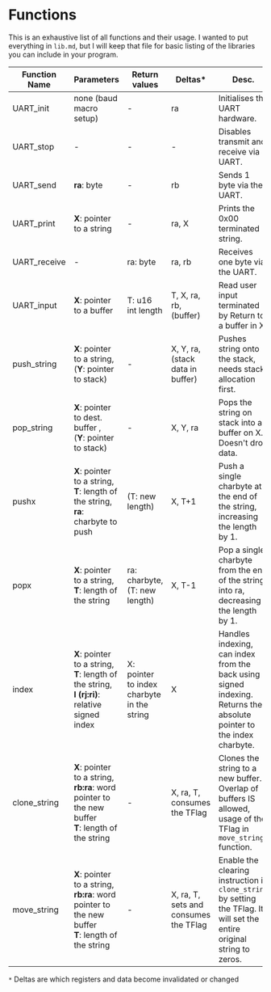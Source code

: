 # Functions
This is an exhaustive list of all functions and their usage. I wanted to put everything in `lib.md`, but I will keep that file for basic listing of the libraries you can include in your program.


| Function Name | Parameters                                                                                                  | Return values                              | Deltas*                                   | Desc.                                                                                                                    | Lib file |
| ------------- | ----------------------------------------------------------------------------------------------------------- | ------------------------------------------ | ----------------------------------------- | ------------------------------------------------------------------------------------------------------------------------ | -------- |
| UART_init     | none (baud macro setup)                                                                                     | -                                          | ra                                        | Initialises the UART hardware.                                                                                           | uart.inc |
| UART_stop     | -                                                                                                           | -                                          | -                                         | Disables transmit and receive via UART.                                                                                  | uart.inc |
| UART_send     | **ra**: byte                                                                                                | -                                          | rb                                        | Sends 1 byte via the UART.                                                                                               | uart.inc |
| UART_print    | **X**: pointer to a string                                                                                  | -                                          | ra, X                                     | Prints the 0x00 terminated string.                                                                                       | uart.inc |
| UART_receive  | -                                                                                                           | ra: byte                                   | ra, rb                                    | Receives one byte via the UART.                                                                                          | uart.inc |
| UART_input    | **X**: pointer to a buffer                                                                                  | T: u16 int length                          | T, X, ra, rb, (buffer)                    | Read user input terminated by Return to a buffer in X.                                                                   | text.inc |
| push_string   | **X**: pointer to a string, <br>(**Y**: pointer to stack)                                                   | -                                          | X, Y, ra, (stack data in buffer)          | Pushes string onto the stack, needs stack allocation first.                                                              | text.inc |
| pop_string    | **X**: pointer to dest. buffer ,<br>(**Y**: pointer to stack)                                               | -                                          | X, Y, ra                                  | Pops the string on stack into a buffer on X. Doesn't drop data.                                                          | text.inc |
| pushx         | **X**: pointer to a string,<br>**T**: length of the string,<br>**ra**: charbyte to push                     | (T: new length)                            | X, T+1                                    | Push a single charbyte at the end of the string, increasing the length by 1.                                             | text.inc |
| popx          | **X**: pointer to a string,<br>**T**: length of the string                                                  | ra: charbyte,<br>(T: new length)           | X, T-1                                    | Pop a single charbyte from the end of the string into ra, decreasing the length by 1.                                    | text.inc |
| index         | **X**: pointer to a string,<br>**T**: length of the string,<br>**I (rj:ri)**: relative signed index         | X: pointer to index charbyte in the string | X                                         | Handles indexing, can index from the back using signed indexing. Returns the absolute pointer to the index charbyte.     | text.inc |
| clone_string  | **X**: pointer to a string,<br>**rb:ra**: word pointer to the new buffer<br>**T**: length of the string<br> | -                                          | X, ra, T, consumes the TFlag              | Clones the string to a new buffer. <br>Overlap of buffers IS allowed, usage of the TFlag in `move_string` function.      | text.inc |
| move_string   | **X**: pointer to a string,<br>**rb:ra**: word pointer to the new buffer<br>**T**: length of the string     | -                                          | X, ra, T, <br>sets and consumes the TFlag | Enable the clearing instruction in `clone_string` by setting the TFlag. It will set the entire original string to zeros. | text.inc |

`*` Deltas are which registers and data become invalidated or changed